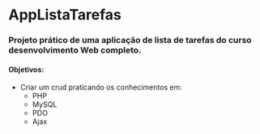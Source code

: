# AppListaTarefas
### Projeto prático de uma aplicação de lista de tarefas do curso desenvolvimento Web completo.
#### Objetivos:
- Criar um crud praticando os conhecimentos em:
  * PHP
  * MySQL
  * PDO
  * Ajax




